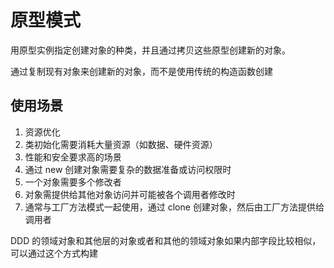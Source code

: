 # 原型模式

用原型实例指定创建对象的种类，并且通过拷贝这些原型创建新的对象。

通过复制现有对象来创建新的对象，而不是使用传统的构造函数创建

## 使用场景

1. 资源优化
2. 类初始化需要消耗大量资源（如数据、硬件资源）
3. 性能和安全要求高的场景
4. 通过 new 创建对象需要复杂的数据准备或访问权限时
5. 一个对象需要多个修改者
6. 对象需提供给其他对象访问并可能被各个调用者修改时
7. 通常与工厂方法模式一起使用，通过 clone 创建对象，然后由工厂方法提供给调用者

DDD 的领域对象和其他层的对象或者和其他的领域对象如果内部字段比较相似，可以通过这个方式构建